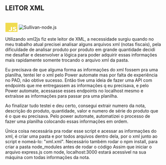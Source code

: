 ## LEITOR XML

<div style="display: inline_block"><br>
  <img align="center" alt="Sullivan-js" height="30" width="40" src="https://raw.githubusercontent.com/devicons/devicon/master/icons/javascript/javascript-plain.svg">
  <img align="center" alt="Sullivan-node.js" height="30" width="40" src="https://cdn.jsdelivr.net/gh/devicons/devicon@latest/icons/nodejs/nodejs-original-wordmark.svg" />
</div>

Utilizando xml2js fiz este leitor de XML, a necessidade surgiu quando no meu trabalho atual precisei analisar alguns arquivos xml (notas fiscais), pela dificuldade de analisar produto por produto em grande quantidade decidi me desafiar e desenvolver a lógica para poder adquirir essas informações mais rapidamente somente trocando o arquivo xml da pasta.

Eu precisava de que alguma forma as informações do xml fossem pra uma planilha, tentei ler o xml pelo Power automate mas por falta de experiência no PAD, não obtive sucesso.
Então tive uma ideia de fazer uma API com endpoints que me entregassem as informações q eu precisava, e pelo Power automate, acessasse esses endpoints no localhost mesmo e extraísse as informações para passar pra uma planilha.

Ao finalizar tudo testei e deu certo, consegui extrair numero da nota, descrição do produto, quantidade, valor e numero de série do produto que é o que eu precisava.
Pelo power automate, automatizei o processo de fazer uma planilha colocando essas informações em ordem.

Única coisa necessária pra rodar esse script e acessar as informações do xml, é criar uma pasta e por todos arquivos dentro dela, por o xml junto ao script e nomeá-lo: "xml.xml". Necessário também rodar o npm install, para criar a pasta node_modules antes de rodar o código
Assim que iniciar o arquivo express.js com node, localhost:3000 estará acessível na sua máquina com todas informações da nota.
